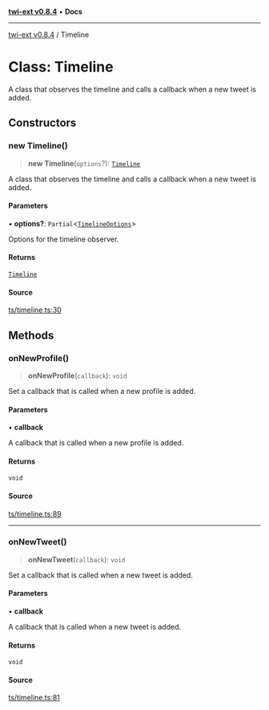 [**twi-ext v0.8.4**](../README.md) • **Docs**

***

[twi-ext v0.8.4](../README.md) / Timeline

# Class: Timeline

A class that observes the timeline and calls a callback when a new tweet is added.

## Constructors

### new Timeline()

> **new Timeline**(`options`?): [`Timeline`](Timeline.md)

A class that observes the timeline and calls a callback when a new tweet is added.

#### Parameters

• **options?**: `Partial`\<[`TimelineOptions`](../interfaces/TimelineOptions.md)\>

Options for the timeline observer.

#### Returns

[`Timeline`](Timeline.md)

#### Source

[ts/timeline.ts:30](https://github.com/Robot-Inventor/twi-ext/blob/92c3f56241bae719c15dd0d6f0a29bbe763271ef/src/ts/timeline.ts#L30)

## Methods

### onNewProfile()

> **onNewProfile**(`callback`): `void`

Set a callback that is called when a new profile is added.

#### Parameters

• **callback**

A callback that is called when a new profile is added.

#### Returns

`void`

#### Source

[ts/timeline.ts:89](https://github.com/Robot-Inventor/twi-ext/blob/92c3f56241bae719c15dd0d6f0a29bbe763271ef/src/ts/timeline.ts#L89)

***

### onNewTweet()

> **onNewTweet**(`callback`): `void`

Set a callback that is called when a new tweet is added.

#### Parameters

• **callback**

A callback that is called when a new tweet is added.

#### Returns

`void`

#### Source

[ts/timeline.ts:81](https://github.com/Robot-Inventor/twi-ext/blob/92c3f56241bae719c15dd0d6f0a29bbe763271ef/src/ts/timeline.ts#L81)
